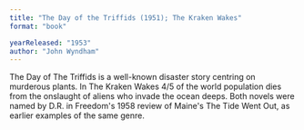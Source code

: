 ```yaml
---
title: "The Day of the Triffids (1951); The Kraken Wakes"
format: "book"

yearReleased: "1953"
author: "John Wyndham"
---
```


The Day of The Triffids is a well-known disaster story centring on murderous plants. In The Kraken Wakes 4/5 of the world population dies from the onslaught of aliens who invade the ocean deeps. Both novels were named by D.R. in Freedom's 1958 review of Maine's The Tide Went Out, as earlier examples of the same genre.
